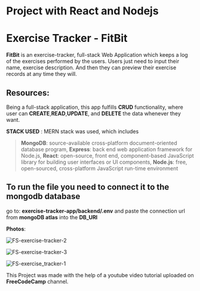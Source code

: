 # Project with React and Nodejs

# Exercise Tracker - FitBit

**FitBit** is an exercise-tracker, full-stack Web Application which keeps a log of the exercises performed by the users.
Users just need to input their name, exercise description.
And then they can preview their exercise records at any time they will.  

## Resources:
Being a full-stack application, this app fulfills **CRUD** functionality, where user can
**CREATE**,**READ**,**UPDATE**, and **DELETE** the data whenever they want.

**STACK USED** : MERN stack was used, which includes 
>**MongoDB**: source-available cross-platform document-oriented database program, 
>**Express**: back end web application framework for Node.js, 
>**React**: open-source, front end, component-based JavaScript library for building user interfaces or UI components, 
>**Node.js**: free, open-sourced, cross-platform JavaScript run-time environment 


## To run the file you need to connect it to the mongodb database
go to:  **exercise-tracker-app/backend/.env** and paste the connection url from **mongoDB atlas** into the **DB_URI**

**Photos**:

![FS-exercise-tracker-2](https://user-images.githubusercontent.com/69751991/116845931-dea2f400-ac04-11eb-9752-9d2d1924da8a.jpg)

![FS-exercise-tracker-3](https://user-images.githubusercontent.com/69751991/116845942-e498d500-ac04-11eb-81de-bfd59a36b6f0.jpg)

![FS-exercise_tracker-1](https://user-images.githubusercontent.com/69751991/116845960-ea8eb600-ac04-11eb-99dc-45017f5103d5.jpg)



This Project was made with the help of a youtube video tutorial uploaded on **FreeCodeCamp** channel.
